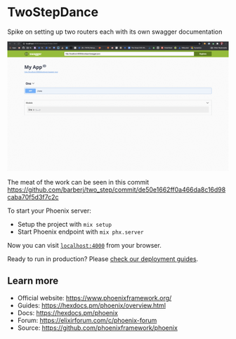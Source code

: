 # TwoStepDance

Spike on setting up two routers each with its own swagger documentation

<p align="center">
  <img src="https://github.com/barberj/two_step/blob/master/demo.gif" />
</p>

The meat of the work can be seen in this commit https://github.com/barberj/two_step/commit/de50e1662ff0a466da8c16d98caba70f5d3f7c2c

To start your Phoenix server:

  * Setup the project with `mix setup`
  * Start Phoenix endpoint with `mix phx.server`

Now you can visit [`localhost:4000`](http://localhost:4000) from your browser.

Ready to run in production? Please [check our deployment guides](https://hexdocs.pm/phoenix/deployment.html).

## Learn more

  * Official website: https://www.phoenixframework.org/
  * Guides: https://hexdocs.pm/phoenix/overview.html
  * Docs: https://hexdocs.pm/phoenix
  * Forum: https://elixirforum.com/c/phoenix-forum
  * Source: https://github.com/phoenixframework/phoenix
